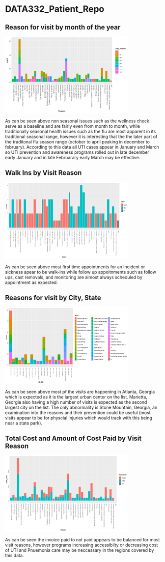 # DATA332_Patient_Repo
## Reason for visit by month of the year
<div>
  <img src="images/reasonsbymonth.png" height = 250, width = 400>
  <p>As can be seen above non seasonal issues such as the wellness check serve as a baseline and are fairly even from month to month, while traditionally seasonal health issues such as the flu are most apparent in its traditional seasonal range, however it is interesting that the the later part of the traditonal flu season range (october to april peaking in december to february). According to this data all UTI cases appear in January and March so UTI prevention and awareness programs rolled out in late december early January and in late Februarary early March may be effective.</p>
</div>

## Walk Ins by Visit Reason
<div>
  <img src="images/reasonwalkin.png" height = 250, width = 400>
  <p>As can be seen above most first time appointments for an incident or sickness apear to be walk-ins while follow up appoitnments such as follow ups, cast removals, and monitoring are almost always scheduled by appointment as expected.</p>
</div>

## Reasons for visit by City, State
<div>
  <img src="images/reasonbycitystate.png" height = 250, width = 400>
  <p>As can be seen above most pf the visits are happening in Atlanta, Georgia which is expected as it is the largest urban center on the list. Marietta, Georgia also having a high number of visits is expected as the second largest city on the list. The only abnormality is Stone Mountain, Georgia, an examination into the reasons and their prevention could be useful (most visits appear to be for physcial injuries which would track with this being near a state park).</p>
</div>

## Total Cost and Amount of Cost Paid by Visit Reason
<div>
  <img src="images/reasonbycostpaid.png" height = 250, width = 400>
  <p>As can be seen the invoice paid to not paid appears to be balanced for most visit reasons, however programs increasing accessibilty or decreasing cost of UTI and Pnuemonia care may be neccessary in the regions covered by this data.</p>
</div>
